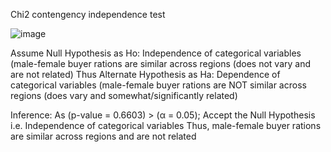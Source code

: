 Chi2 contengency independence test  

![image](https://user-images.githubusercontent.com/104206108/165296718-70b0f63e-a976-4628-9bb9-ff44eb4e3af4.png)

Assume Null Hypothesis as Ho: Independence of categorical variables (male-female buyer rations are similar across regions (does not vary and are not related) Thus Alternate Hypothesis as Ha: Dependence of categorical variables (male-female buyer rations are NOT similar across regions (does vary and somewhat/significantly related)

Inference: As (p-value = 0.6603) > (α = 0.05); Accept the Null Hypothesis i.e. Independence of categorical variables Thus, male-female buyer rations are similar across regions and are not related
